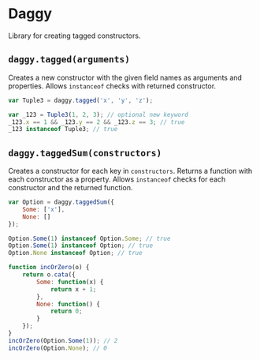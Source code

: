# Daggy

Library for creating tagged constructors.

## `daggy.tagged(arguments)`

Creates a new constructor with the given field names as
arguments and properties. Allows `instanceof` checks with
returned constructor.

```javascript
var Tuple3 = daggy.tagged('x', 'y', 'z');

var _123 = Tuple3(1, 2, 3); // optional new keyword
_123.x == 1 && _123.y == 2 && _123.z == 3; // true
_123 instanceof Tuple3; // true
```

## `daggy.taggedSum(constructors)`

Creates a constructor for each key in `constructors`. Returns a
function with each constructor as a property. Allows
`instanceof` checks for each constructor and the returned
function.

```javascript
var Option = daggy.taggedSum({
    Some: ['x'],
    None: []
});

Option.Some(1) instanceof Option.Some; // true
Option.Some(1) instanceof Option; // true
Option.None instanceof Option; // true

function incOrZero(o) {
    return o.cata({
        Some: function(x) {
            return x + 1;
        },
        None: function() {
            return 0;
        }
    });
}
incOrZero(Option.Some(1)); // 2
incOrZero(Option.None); // 0
```
